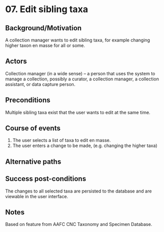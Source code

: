 # 07. Edit sibling taxa

## Background/Motivation
A collection manager wants to edit sibling taxa, for example changing higher taxon en masse for all or some. 

## Actors
Collection manager (in a wide sense) – a person that uses the system to manage a collection, possibly a curator, a collection manager, a collection assistant, or data capture person.

## Preconditions
Multiple sibling taxa exist that the user wants to edit at the same time.

## Course of events
  1. The user selects a list of taxa to edit en masse.
  2. The user enters a change to be made, (e.g. changing the higher taxa)

## Alternative paths

## Success post-conditions
The changes to all selected taxa are persisted to the database and are viewable in the user interface.

## Notes
Based on feature from AAFC CNC Taxonomy and Specimen Database.
